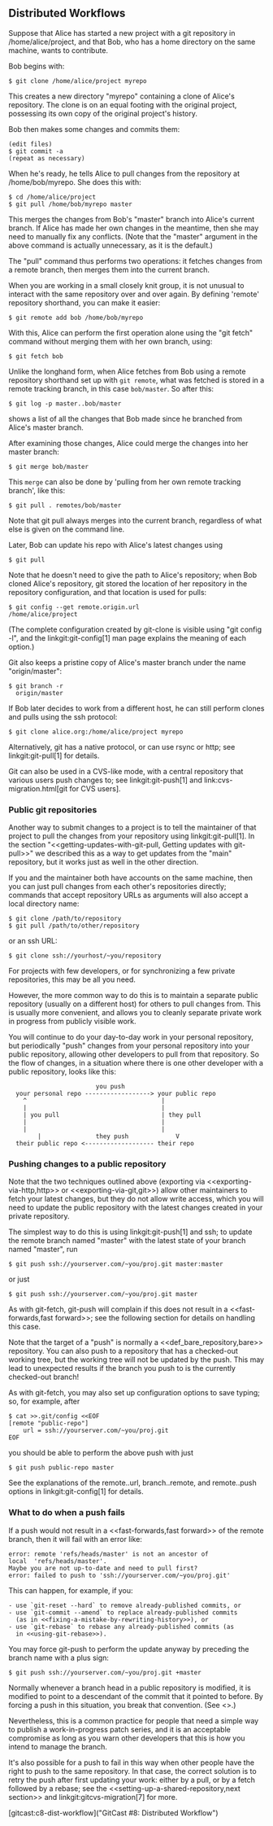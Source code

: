 ## Distributed Workflows ##

Suppose that Alice has started a new project with a git repository in
/home/alice/project, and that Bob, who has a home directory on the
same machine, wants to contribute.

Bob begins with:

    $ git clone /home/alice/project myrepo

This creates a new directory "myrepo" containing a clone of Alice's
repository.  The clone is on an equal footing with the original
project, possessing its own copy of the original project's history.

Bob then makes some changes and commits them:


    (edit files)
    $ git commit -a
    (repeat as necessary)

When he's ready, he tells Alice to pull changes from the repository
at /home/bob/myrepo.  She does this with:

    $ cd /home/alice/project
    $ git pull /home/bob/myrepo master

This merges the changes from Bob's "master" branch into Alice's
current branch.  If Alice has made her own changes in the meantime,
then she may need to manually fix any conflicts.  (Note that the
"master" argument in the above command is actually unnecessary, as it
is the default.)

The "pull" command thus performs two operations: it fetches changes
from a remote branch, then merges them into the current branch.

When you are working in a small closely knit group, it is not
unusual to interact with the same repository over and over
again.  By defining 'remote' repository shorthand, you can make
it easier:

    $ git remote add bob /home/bob/myrepo

With this, Alice can perform the first operation alone using the
"git fetch" command without merging them with her own branch,
using:

    $ git fetch bob

Unlike the longhand form, when Alice fetches from Bob using a
remote repository shorthand set up with `git remote`, what was
fetched is stored in a remote tracking branch, in this case
`bob/master`.  So after this:

    $ git log -p master..bob/master

shows a list of all the changes that Bob made since he branched from
Alice's master branch.

After examining those changes, Alice
could merge the changes into her master branch:

    $ git merge bob/master

This `merge` can also be done by 'pulling from her own remote
tracking branch', like this:

    $ git pull . remotes/bob/master

Note that git pull always merges into the current branch,
regardless of what else is given on the command line.

Later, Bob can update his repo with Alice's latest changes using

    $ git pull

Note that he doesn't need to give the path to Alice's repository;
when Bob cloned Alice's repository, git stored the location of her
repository in the repository configuration, and that location is
used for pulls:

    $ git config --get remote.origin.url
    /home/alice/project

(The complete configuration created by git-clone is visible using
"git config -l", and the linkgit:git-config[1] man page
explains the meaning of each option.)

Git also keeps a pristine copy of Alice's master branch under the
name "origin/master":

    $ git branch -r
      origin/master

If Bob later decides to work from a different host, he can still
perform clones and pulls using the ssh protocol:

    $ git clone alice.org:/home/alice/project myrepo

Alternatively, git has a native protocol, or can use rsync or http;
see linkgit:git-pull[1] for details.

Git can also be used in a CVS-like mode, with a central repository
that various users push changes to; see linkgit:git-push[1] and
link:cvs-migration.html[git for CVS users].


### Public git repositories ###

Another way to submit changes to a project is to tell the maintainer
of that project to pull the changes from your repository using
linkgit:git-pull[1].  In the section "<<getting-updates-with-git-pull,
Getting updates with git-pull>>" we described this as a way to get
updates from the "main" repository, but it works just as well in the
other direction.

If you and the maintainer both have accounts on the same machine, then
you can just pull changes from each other's repositories directly;
commands that accept repository URLs as arguments will also accept a
local directory name:

    $ git clone /path/to/repository
    $ git pull /path/to/other/repository

or an ssh URL:

    $ git clone ssh://yourhost/~you/repository

For projects with few developers, or for synchronizing a few private
repositories, this may be all you need.

However, the more common way to do this is to maintain a separate public
repository (usually on a different host) for others to pull changes
from.  This is usually more convenient, and allows you to cleanly
separate private work in progress from publicly visible work.

You will continue to do your day-to-day work in your personal
repository, but periodically "push" changes from your personal
repository into your public repository, allowing other developers to
pull from that repository.  So the flow of changes, in a situation
where there is one other developer with a public repository, looks
like this:

                            you push
      your personal repo ------------------> your public repo
    	^                                     |
    	|                                     |
    	| you pull                            | they pull
    	|                                     |
    	|                                     |
            |               they push             V
      their public repo <------------------- their repo
      


### Pushing changes to a public repository ###

Note that the two techniques outlined above (exporting via
<<exporting-via-http,http>> or <<exporting-via-git,git>>) allow other
maintainers to fetch your latest changes, but they do not allow write
access, which you will need to update the public repository with the
latest changes created in your private repository.

The simplest way to do this is using linkgit:git-push[1] and ssh; to
update the remote branch named "master" with the latest state of your
branch named "master", run

    $ git push ssh://yourserver.com/~you/proj.git master:master

or just

    $ git push ssh://yourserver.com/~you/proj.git master

As with git-fetch, git-push will complain if this does not result in a
<<fast-forwards,fast forward>>; see the following section for details on
handling this case.

Note that the target of a "push" is normally a
<<def_bare_repository,bare>> repository.  You can also push to a
repository that has a checked-out working tree, but the working tree
will not be updated by the push.  This may lead to unexpected results if
the branch you push to is the currently checked-out branch!

As with git-fetch, you may also set up configuration options to
save typing; so, for example, after

    $ cat >>.git/config <<EOF
    [remote "public-repo"]
    	url = ssh://yourserver.com/~you/proj.git
    EOF

you should be able to perform the above push with just

    $ git push public-repo master

See the explanations of the remote.<name>.url, branch.<name>.remote,
and remote.<name>.push options in linkgit:git-config[1] for
details.

### What to do when a push fails ###

If a push would not result in a <<fast-forwards,fast forward>> of the
remote branch, then it will fail with an error like:

    error: remote 'refs/heads/master' is not an ancestor of
    local  'refs/heads/master'.
    Maybe you are not up-to-date and need to pull first?
    error: failed to push to 'ssh://yourserver.com/~you/proj.git'

This can happen, for example, if you:

	- use `git-reset --hard` to remove already-published commits, or
	- use `git-commit --amend` to replace already-published commits
	  (as in <<fixing-a-mistake-by-rewriting-history>>), or
	- use `git-rebase` to rebase any already-published commits (as
	  in <<using-git-rebase>>).

You may force git-push to perform the update anyway by preceding the
branch name with a plus sign:

    $ git push ssh://yourserver.com/~you/proj.git +master

Normally whenever a branch head in a public repository is modified, it
is modified to point to a descendant of the commit that it pointed to
before.  By forcing a push in this situation, you break that convention.
(See <<problems-with-rewriting-history>>.)

Nevertheless, this is a common practice for people that need a simple
way to publish a work-in-progress patch series, and it is an acceptable
compromise as long as you warn other developers that this is how you
intend to manage the branch.

It's also possible for a push to fail in this way when other people have
the right to push to the same repository.  In that case, the correct
solution is to retry the push after first updating your work: either by a
pull, or by a fetch followed by a rebase; see the
<<setting-up-a-shared-repository,next section>> and
linkgit:gitcvs-migration[7] for more.

[gitcast:c8-dist-workflow]("GitCast #8: Distributed Workflow")
